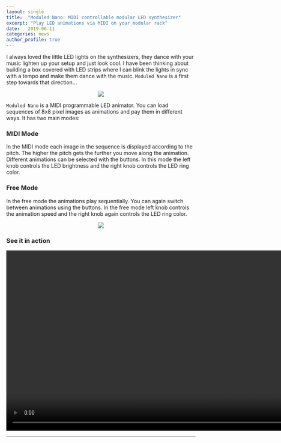 ```yaml
---
layout: single
title:  "Moduled Nano: MIDI controllable modular LED synthesizer"
excerpt: "Play LED animations via MIDI on your modular rack"
date:   2019-06-11
categories: news
author_profile: true
---
```

I always loved the little LED lights on the synthesizers, they dance with your music
lighten up your setup and just look cool. I have been thinking about building a box
covered with LED strips where I can blink the lights in sync with a tempo and make them
dance with the music. `Moduled Nano` is a first step towards that direction...
<p align="center"> <img src="/assets/img/music/moduled_nano.png"></p>

`Moduled Nano` is a MIDI programmable LED animator.
You can load sequences of 8x8 pixel images as animations and pay them in different ways.
It has two main modes:

### MIDI Mode
In the MIDI mode each image in the sequence is displayed according to the pitch.
The higher the pitch gets the further you move along the animation.
Different animations can be selected with the buttons.
In this mode the left knob controls the LED brightness and the right knob controls the LED ring color.

### Free Mode
In the free mode the animations play sequentially. You can again switch between animations using the buttons. In the free mode left knob controls the animation
speed and the right knob again controls the LED ring color.

<p align="center"> <img src="https://kbsezginel.github.io/polycule/assets/img/moduled/moduled-nano-usage.png
"></p>

### See it in action
<div style="width:100%;height:480px;background-color:black;text-align:center;">
  <video style="height:100%;" controls>
    <source src="https://lh3.googleusercontent.com/GPZG51mrjIJvPXrGir7dZRbvY3p3nCNU1VTJpwc6YkXCxp2TY6-gKzShl7qEEg1ReLqRMfD__zvv-WinBUJjFDCZY71wbZMtwnq6tIHGNKtMQuScw--sYmKVs3EjbHqzYwIwz6K07w=w600-h315-k-no-m18" type="video/mp4">
  </video>
</div>

---------------
